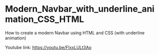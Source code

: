# Modern_Navbar_with_underline_animation_CSS_HTML
How to create a modern Navbar using HTML and CSS (with underline animation)

Youtube link:
https://youtu.be/FlxxLULt3Ao

